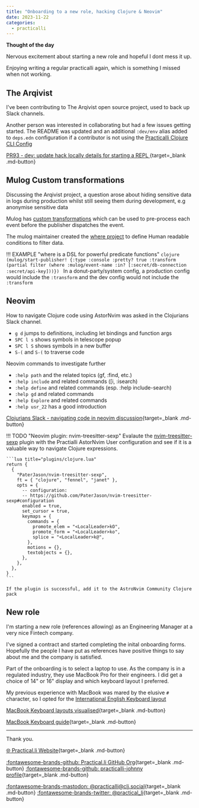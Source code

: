 ```yaml
---
title: "Onboarding to a new role, hacking Clojure & Neovim"
date: 2023-11-22
categories:
  - practicalli
---
```


**Thought of the day**

Nervous excitement about starting a new role and hopeful I dont mess it up.

Enjoying writing a regular practicalli again, which is something I missed when not working.

<!-- more -->

## The Arqivist

I've been contributing to The Arqivist open source project, used to back up Slack channels.

Another person was interested in collaborating but had a few issues getting started.  The README was updated and an additional `:dev/env` alias added to `deps.edn` configuration if a contributor is not using the [Practicalli Clojure CLI Config](https://practical.li/clojure/clojure-cli/practicalli-config/)

[PR93 - dev: update hack locally details for starting a REPL ](https://github.com/jcpsantiago/thearqivist/pull/93){target=_blank .md-button}


## Mulog Custom transformations

Discussing the Arqivist project, a question arose about hiding sensitive data in logs during production whilst still seeing them during development, e.g anonymise sensitive data

Mulog has [custom transformations](https://cljdoc.org/d/com.brunobonacci/mulog/0.9.0/doc/custom-transformations) which can be used to pre-process each event before the publisher dispatches the event.

The mulog maintainer created the [where project](https://github.com/BrunoBonacci/where) to define Human readable conditions to filter data. 

!!! EXAMPLE "where is a DSL for powerful predicate functions"
    ```clojure
    (mulog/start-publisher!
      {:type :console
       :pretty? true
       :transform
       (partial filter (where :mulog/event-name :in? [:secret/db-connection :secret/api-key]))})
    ```
In a donut-party/system config, a production config would include the `:transform` and the dev config would not include the `:transform`


## Neovim 

How to navigate Clojure code using AstorNvim was asked in the Clojurians Slack channel. 

- `g d` jumps to definitions, including let bindings and function args
- `SPC l s` shows symbols in telescope popup
- `SPC l S` shows symbols in a new buffer
- `S-(` and `S-(` to traverse code

Neovim commands to investigate further

- `:help path` and the related topics (gf, :find, etc.)
- `:help include` and related commands ([i, :isearch)
- `:help define` and related commands (esp. :help include-search)
- `:help gd` and related commands
- `:help Explore` and related commands
- `:help usr_22` has a good introduction

[Clojurians Slack - navigating code in neovim discussion](https://clojurians.slack.com/archives/C0DF8R51A/p1700651248926689){target=_blank .md-button} 

!!! TODO "Neovim plugin: nvim-treesitter-sexp"
    Evalaute the [nvim-treesitter-sexp](https://github.com/PaterJason/nvim-treesitter-sexp) plugin with the Practialli AstorNvim User configuration and see if it is a valuable way to navigate Clojure expressions.

    ```lua title="plugins/clojure.lua"
    return {
      {
        "PaterJason/nvim-treesitter-sexp",
        ft = { "clojure", "fennel", "janet" },
        opts = {
          -- configuration:
          -- https://github.com/PaterJason/nvim-treesitter-sexp#configuration
          enabled = true,
          set_cursor = true,
          keymaps = {
            commands = {
              promote_elem = "<LocalLeader>kO",
              promote_form = "<LocalLeader>ko",
              splice = "<LocalLeader>k@",
            },
            motions = {},
            textobjects = {},
          },
        },
      },
    }
    ```

    If the plugin is successful, add it to the AstroNvim Community Clojure pack


## New role

I'm starting a new role (references allowing) as an Engineering Manager at a very nice Fintech company.

I've signed a contract and started completing the inital onboarding forms.  Hopefully the people I have put as references have positive things to say about me and the company is satisfied.

Part of the onboarding is to select a laptop to use.  As the company is in a regulated industry, they use MacBook Pro for their engineers.  I did get a choice of 14" or 16" display and which keyboard layout I preferred.

My previous experience with MacBook was mared by the elusive `#` character, so I opted for the [International English Keyboard layout](https://keyshorts.com/blogs/blog/37615873-how-to-identify-macbook-keyboard-localization#us-international)

[MacBook Keyboard layouts visualised](https://keyshorts.com/blogs/blog/37615873-how-to-identify-macbook-keyboard-localization){target=_blank .md-button} 

[MacBook Keyboard guide](https://keyshorts.com/blogs/blog/41999105-the-ultimate-guide-to-macbook-keyboard){target=_blank .md-button} 


---
Thank you.

[:globe_with_meridians: Practical.li Website](https://practical.li){target=_blank .md-button} 

[:fontawesome-brands-github: Practical.li GitHub Org](https://github.com/practicalli){target=_blank .md-button} 
[:fontawesome-brands-github: practicalli-johnny profile](https://github.com/practicalli-johnny){target=_blank .md-button}

[:fontawesome-brands-mastodon: @practicalli@clj.social](https://clj.social/@practicalli){target=_blank .md-button}
[:fontawesome-brands-twitter: @practical_li](https://twitter.com/practcial_li){target=_blank .md-button}
